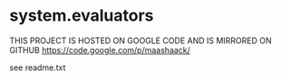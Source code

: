 system.evaluators
=================

THIS PROJECT IS HOSTED ON GOOGLE CODE AND IS MIRRORED ON GITHUB
https://code.google.com/p/maashaack/


see readme.txt
